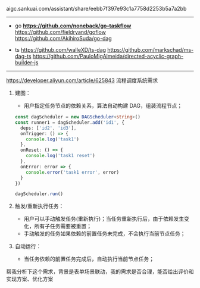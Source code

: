aigc.sankuai.com/assistant/share/eebb7f397e93c1a7758d2253b5a7a2bb

---

- go
  **https://github.com/noneback/go-taskflow**
  https://github.com/fieldryand/goflow
  https://github.com/AkihiroSuda/go-dag

- ts
  https://github.com/walleXD/ts-dag
  https://github.com/markschad/ms-dag-ts
  https://github.com/PauloMigAlmeida/directed-acyclic-graph-builder-js

---

https://developer.aliyun.com/article/625843
流程调度系统需求

1. 建图：

   - 用户指定任务节点的依赖关系，算法自动构建 DAG，组装流程节点；

   ```ts
   const dagScheduler = new DAGScheduler<string>()
   const runner1 = dagScheduler.add('id1', {
     deps: ['id2', 'id3'],
     onTrigger: () => {
       console.log('task1')
     },
     onReset: () => {
       console.log('task1 reset')
     },
     onError: error => {
       console.error('task1 error', error)
     }
   })

   dagScheduler.run()
   ```

2. 触发/重新执行任务：

   - 用户可以手动触发任务(重新执行)；当任务重新执行后，由于依赖发生变化，所有子任务需要被重置；
   - 手动触发的任务如果依赖的前置任务未完成，不会执行当前节点任务；

3. 自动运行：
   - 当任务依赖的前置任务完成后，自动执行当前节点任务；

帮我分析下这个需求，背景是表单场景联动，我的需求是否合理，能否给出评价和实现方案、优化方案
